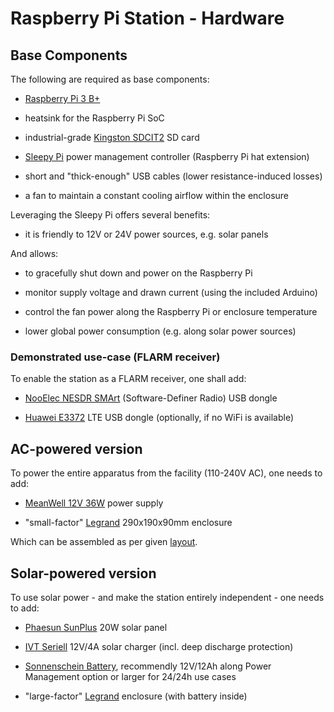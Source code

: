 Raspberry Pi Station - Hardware
===============================

Base Components
---------------

The following are required as base components:

* [Raspberry Pi 3 B+][pi]

* heatsink for the Raspberry Pi SoC

* industrial-grade [Kingston SDCIT2][sd] SD card

* [Sleepy Pi][pm] power management controller (Raspberry Pi hat extension)

* short and "thick-enough" USB cables (lower resistance-induced losses)

* a fan to maintain a constant cooling airflow within the enclosure

[pi]: ./ref/RaspberryPi%203Bp%20-%20datasheet.pdf
[pm]: ./ref/Sleepy%20Pi%202%20(power%20management)%20-%20spellfoundry.pdf
[sd]: ./ref/Kingston%20SDCIT2%20(SD%20card)%20-%20datasheet.pdf
[hub]: ./ref/EX-1197HMS%20(USB%203%20hub)%20-%20datasheet.pdf

Leveraging the Sleepy Pi offers several benefits:

* it is friendly to 12V or 24V power sources, e.g. solar panels

And allows:

* to gracefully shut down and power on the Raspberry Pi

* monitor supply voltage and drawn current (using the included Arduino)

* control the fan power along the Raspberry Pi or enclosure temperature

* lower global power consumption (e.g. along solar power sources)


### Demonstrated use-case (FLARM receiver)

To enable the station as a FLARM receiver, one shall add:

* [NooElec NESDR SMArt][sdr] (Software-Definer Radio) USB dongle

* [Huawei E3372][gsm] LTE USB dongle (optionally, if no WiFi is available)

[sdr]: ./ref/Nooelec%20NESDR%20SMArt%20v4%20(SDR%20dongle)%20-%20datasheet.pdf
[gsm]: ./ref/Huawei%20E3372%20(LTE%20dongle)%20-%20datasheet.pdf


AC-powered version
------------------

To power the entire apparatus from the facility (110-240V AC), one needs to add:

* [MeanWell 12V 36W][psu] power supply

* "small-factor" [Legrand][encl] 290x190x90mm enclosure

[psu]: ./ref/MeanWell%20LRS-35-12%20(power%20supply)%20-%20datasheet.pdf
[encl]: ./ref/Legrand%20(enclosures)%20-%20datasheet.pdf

Which can be assembled as per given [layout](./layout.pdf).


Solar-powered version
---------------------

To use solar power - and make the station entirely independent - one needs to add:

* [Phaesun SunPlus][sp] 20W solar panel

* [IVT Seriell][sc] 12V/4A solar charger (incl. deep discharge protection)

* [Sonnenschein Battery][bat], recommendly 12V/12Ah along Power Management option
  or larger for 24/24h use cases

* "large-factor" [Legrand][encl] enclosure (with battery inside)

[sp]: ./ref/Phaesun%20SunPlus%20(solar%20panels)%20-%20datasheet.pdf
[sc]: ./ref/IVT%20Solartechnik%20(solar%20chargers)%20-%20brochure.pdf
[bat]: ./ref/Sonnenschein%20A400%20(batteries)%20-%20datasheet.pdf
